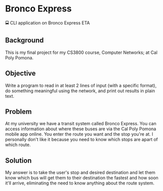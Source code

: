 # Bronco Express
🚍 CLI application on Bronco Express ETA

## Background

This is my final project for my CS3800 course, Computer Networks; at Cal Poly Pomona.

## Objective

Write a program to read in at least 2 lines of input (with a specific format), do something meaningful using the network, and print out results in plain text.

## Problem

At my university we have a transit system called Bronco Express.  You can access information about where these buses are via the Cal Poly Pomona mobile app online.  You enter the route you want and the stop you're at.  I personally don't like it because you need to know which stops are apart of which route.

## Solution

My answer is to take the user's stop and desired destination and let them know which bus will get them to their destination the fastest and how soon it'll arrive, eliminating the need to know anything about the route system.  